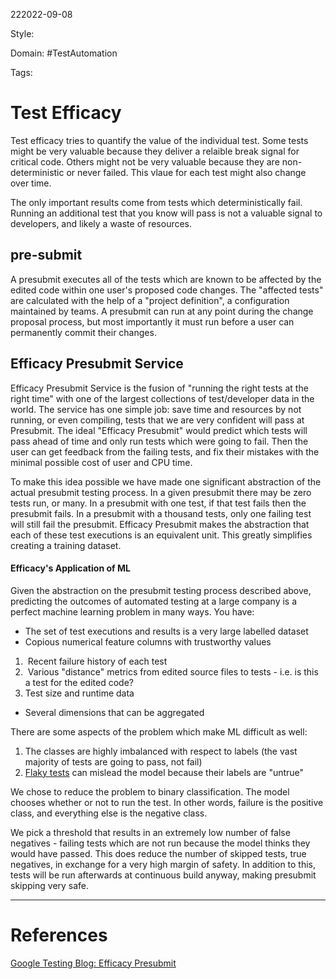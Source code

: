 222022-09-08

Style: 

Domain: #TestAutomation 

Tags:

# Test Efficacy
Test efficacy tries to quantify the value of the individual test. Some tests might be very valuable because they deliver a relaible break signal for critical code. Others might not be very valuable because they are non-deterministic or never failed. This vlaue for each test might also change over time.

The only important results come from tests which deterministically fail. Running an additional test that you know will pass is not a valuable signal to developers, and likely a waste of resources.

## pre-submit

A presubmit executes all of the tests which are known to be affected by the edited code within one user's proposed code changes. The "affected tests" are calculated with the help of a "project definition", a configuration maintained by teams. A presubmit can run at any point during the change proposal process, but most importantly it must run before a user can permanently commit their changes.

## Efficacy Presubmit Service

  
Efficacy Presubmit Service is the fusion of "running the right tests at the right time" with one of the largest collections of test/developer data in the world. The service has one simple job: save time and resources by not running, or even compiling, tests that we are very confident will pass at Presubmit. The ideal "Efficacy Presubmit" would predict which tests will pass ahead of time and only run tests which were going to fail. Then the user can get feedback from the failing tests, and fix their mistakes with the minimal possible cost of user and CPU time.

  

To make this idea possible we have made one significant abstraction of the actual presubmit testing process. In a given presubmit there may be zero tests run, or many. In a presubmit with one test, if that test fails then the presubmit fails. In a presubmit with a thousand tests, only one failing test will still fail the presubmit. Efficacy Presubmit makes the abstraction that each of these test executions is an equivalent unit. This greatly simplifies creating a training dataset.

#### Efficacy's Application of ML

Given the abstraction on the presubmit testing process described above, predicting the outcomes of automated testing at a large company is a perfect machine learning problem in many ways. You have:

  

-   The set of test executions and results is a very large labelled dataset
-   Copious numerical feature columns with trustworthy values

1.   Recent failure history of each test
2.   Various "distance" metrics from edited source files to tests - i.e. is this a test for the edited code?
3.  Test size and runtime data

-   Several dimensions that can be aggregated

There are some aspects of the problem which make ML difficult as well:

  

1.  The classes are highly imbalanced with respect to labels (the vast majority of tests are going to pass, not fail)
2.  [Flaky tests](https://testing.googleblog.com/2016/05/flaky-tests-at-google-and-how-we.html) can mislead the model because their labels are "untrue"

  

We chose to reduce the problem to binary classification. The model chooses whether or not to run the test. In other words, failure is the positive class, and everything else is the negative class.

We pick a threshold that results in an extremely low number of false negatives - failing tests which are not run because the model thinks they would have passed. This does reduce the number of skipped tests, true negatives, in exchange for a very high margin of safety. In addition to this, tests will be run afterwards at continuous build anyway, making presubmit skipping very safe.







___
# References
[Google Testing Blog: Efficacy Presubmit](https://testing.googleblog.com/2018/09/efficacy-presubmit.html)